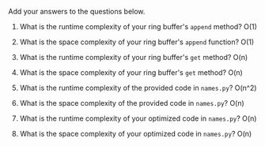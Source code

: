 Add your answers to the questions below.



1. What is the runtime complexity of your ring buffer's `append` method? O(1)

2. What is the space complexity of your ring buffer's `append` function? O(1)

3. What is the runtime complexity of your ring buffer's `get` method? O(n)

4. What is the space complexity of your ring buffer's `get` method? O(n)


5. What is the runtime complexity of the provided code in `names.py`? O(n^2)

6. What is the space complexity of the provided code in `names.py`? O(n)

7. What is the runtime complexity of your optimized code in `names.py`? O(n)

8. What is the space complexity of your optimized code in `names.py`? O(n)
